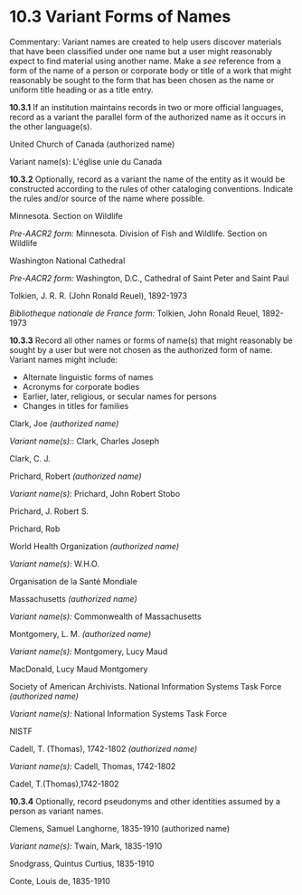 # 10.3 Variant Forms of Names

Commentary: Variant names are created to help users discover materials that have been classified under one name but a user might reasonably expect to find material using another name. Make a _see_ reference from a form of the name of a person or corporate body or title of a work that might reasonably be sought to the form that has been chosen as the name or uniform title heading or as a title entry.

**10.3.1** If an institution maintains records in two or more official languages, record as a variant the parallel form of the authorized name as it occurs in the other language(s).

<p class="dacs-example">United Church of Canada (authorized name)</p>

<p class="dacs-example">Variant name(s): L'église unie du Canada</p>

**10.3.2** Optionally, record as a variant the name of the entity as it would be constructed according to the rules of other cataloging conventions. Indicate the rules and/or source of the name where possible.

<p class="dacs-example">Minnesota. Section on Wildlife</p>

<p class="dacs-example"><em>Pre-AACR2 form:</em> Minnesota. Division of Fish and Wildlife. Section on Wildlife</p>

<p class="dacs-example">Washington National Cathedral</p>

<p class="dacs-example"><em>Pre-AACR2 form:</em> Washington, D.C., Cathedral of Saint Peter and Saint Paul</p>

<p class="dacs-example">Tolkien, J. R. R. (John Ronald Reuel), 1892-1973</p>

<p class="dacs-example"><em>Bibliotheque nationale de France form:</em> Tolkien, John Ronald Reuel, 1892-1973</p>

**10.3.3** Record all other names or forms of name(s) that might reasonably be sought by a user but were not chosen as the authorized form of name. Variant names might include:

*   Alternate linguistic forms of names
*   Acronyms for corporate bodies
*   Earlier, later, religious, or secular names for persons
*   Changes in titles for families

<p class="dacs-example">Clark, Joe <em>(authorized name)</em></p>

<p class="dacs-example"><em>Variant name(s):</em>: Clark, Charles Joseph</p>

<p class="dacs-example">Clark, C. J.</p>

<p class="dacs-example">Prichard, Robert <em>(authorized name)</em></p>

<p class="dacs-example"><em>Variant name(s):</em> Prichard, John Robert Stobo</p>

<p class="dacs-example">Prichard, J. Robert S.</p>

<p class="dacs-example">Prichard, Rob</p>

<p class="dacs-example">World Health Organization <em>(authorized name)</em></p>

<p class="dacs-example"><em>Variant name(s):</em> W.H.O.</p>

<p class="dacs-example">Organisation de la Santé Mondiale</p>

<p class="dacs-example">Massachusetts <em>(authorized name)</em></p>

<p class="dacs-example"><em>Variant name(s):</em> Commonwealth of Massachusetts</p>

<p class="dacs-example">Montgomery, L. M. <em>(authorized name)</em></p>

<p class="dacs-example"><em>Variant name(s):</em> Montgomery, Lucy Maud</p>

<p class="dacs-example">MacDonald, Lucy Maud Montgomery</p>

<p class="dacs-example">Society of American Archivists. National Information Systems Task Force <em>(authorized name)</em></p>

<p class="dacs-example"><em>Variant name(s):</em> National Information Systems Task Force</p>

<p class="dacs-example">NISTF</p>

<p class="dacs-example">Cadell, T. (Thomas), 1742-1802 <em>(authorized name)</em></p>

<p class="dacs-example"><em>Variant name(s):</em> Cadell, Thomas, 1742-1802</p>

<p class="dacs-example">Cadel, T.(Thomas),1742-1802</p>

**10.3.4** Optionally, record pseudonyms and other identities assumed by a person as variant names.</p>

<p class="dacs-example">Clemens, Samuel Langhorne, 1835-1910 (authorized name)</p>

<p class="dacs-example"><em>Variant name(s):</em> Twain, Mark, 1835-1910</p>

<p class="dacs-example">Snodgrass, Quintus Curtius, 1835-1910</p>

<p class="dacs-example">Conte, Louis de, 1835-1910</p>
